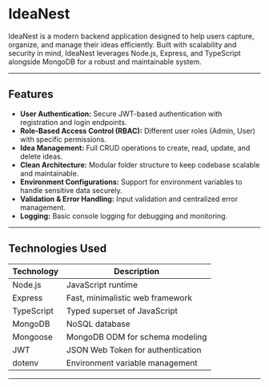 # IdeaNest

IdeaNest is a modern backend application designed to help users capture, organize, and manage their ideas efficiently. Built with scalability and security in mind, IdeaNest leverages Node.js, Express, and TypeScript alongside MongoDB for a robust and maintainable system.

---

## Features

- **User Authentication:** Secure JWT-based authentication with registration and login endpoints.
- **Role-Based Access Control (RBAC):** Different user roles (Admin, User) with specific permissions.
- **Idea Management:** Full CRUD operations to create, read, update, and delete ideas.
- **Clean Architecture:** Modular folder structure to keep codebase scalable and maintainable.
- **Environment Configurations:** Support for environment variables to handle sensitive data securely.
- **Validation & Error Handling:** Input validation and centralized error management.
- **Logging:** Basic console logging for debugging and monitoring.

---

## Technologies Used

| Technology     | Description                             |
| -------------- | ------------------------------------- |
| Node.js        | JavaScript runtime                    |
| Express        | Fast, minimalistic web framework      |
| TypeScript     | Typed superset of JavaScript          |
| MongoDB        | NoSQL database                        |
| Mongoose       | MongoDB ODM for schema modeling       |
| JWT            | JSON Web Token for authentication     |
| dotenv         | Environment variable management       |

---

